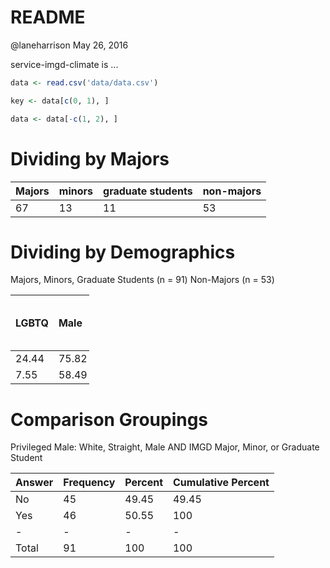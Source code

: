 README
================
@laneharrison
May 26, 2016

service-imgd-climate is ...

``` r
data <- read.csv('data/data.csv')

key <- data[c(0, 1), ]

data <- data[-c(1, 2), ]
```

Dividing by Majors
==================

| Majors | minors | graduate students | non-majors |
|--------|--------|-------------------|------------|
| 67     | 13     | 11                | 53         |

Dividing by Demographics
========================

Majors, Minors, Graduate Students (n = 91) Non-Majors (n = 53)

<table style="width:25%;">
<colgroup>
<col width="2%" />
<col width="2%" />
<col width="2%" />
<col width="2%" />
<col width="2%" />
<col width="2%" />
<col width="2%" />
<col width="2%" />
<col width="2%" />
</colgroup>
<thead>
<tr class="header">
<th align="left">LGBTQ</th>
<th align="left">Male</th>
<th align="left">Only White/Caucasian</th>
<th align="left">Only Black/African American</th>
<th align="left">Hispanic</th>
<th align="left">Only American Indian/Alaskan Native</th>
<th align="left">Only Other Race</th>
<th align="left">More than One Race</th>
<th align="left">First Generation College Students</th>
</tr>
</thead>
<tbody>
<tr class="odd">
<td align="left">24.44</td>
<td align="left">75.82</td>
<td align="left">72.53</td>
<td align="left">2.2</td>
<td align="left">5.49</td>
<td align="left">0.00</td>
<td align="left">16.48</td>
<td align="left">0.00</td>
<td align="left">0.00</td>
</tr>
<tr class="even">
<td align="left">7.55</td>
<td align="left">58.49</td>
<td align="left">64.15</td>
<td align="left">1.89</td>
<td align="left">11.32</td>
<td align="left">0.00</td>
<td align="left">18.87</td>
<td align="left">0.00</td>
<td align="left">1.89</td>
</tr>
</tbody>
</table>

Comparison Groupings
====================

Privileged Male: White, Straight, Male AND IMGD Major, Minor, or Graduate Student

| Answer | Frequency | Percent | Cumulative Percent |
|--------|-----------|---------|--------------------|
| No     | 45        | 49.45   | 49.45              |
| Yes    | 46        | 50.55   | 100                |
| -      | -         | -       | -                  |
| Total  | 91        | 100     | 100                |
